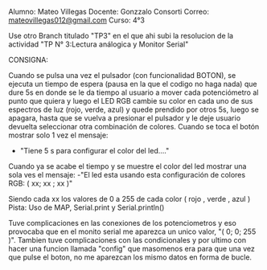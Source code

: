 Alumno: Mateo Villegas
Docente: Gonzzalo Consorti
Correo: mateovillegas012@gmail.com
Curso: 4°3



Use otro Branch titulado "TP3" en el que ahi subi la resolucion de la actividad "TP N° 3:Lectura análogica y Monitor Serial"


CONSIGNA:

Cuando se pulsa una vez el pulsador (con funcionalidad BOTON),  se ejecuta un tiempo de espera (pausa en la que el codigo no haga nada) que dure 5s en donde se le da tiempo al usuario a mover cada potenciómetro al punto que quiera y luego el LED RGB cambie su color en cada uno de sus espectros de luz (rojo, verde, azul) y quede prendido por otros 5s, luego se apagara, hasta que se vuelva a presionar el pulsador y le deje usuario devuelta seleccionar otra combinación de colores.
Cuando se toca el botón mostrar solo 1 vez el mensaje:
- "Tiene 5 s para configurar el color del led...."

Cuando ya se acabe el tiempo y se muestre el color del led mostrar una sola ves el mensaje:
-"El led esta usando esta configuración de colores RGB:   ( xx; xx ; xx )"

Siendo cada xx los valores de 0 a 255 de cada color  ( rojo , verde , azul )
Pista: Uso de MAP, Serial.print y Serial.println()


Tuve complicaciones en las conexiones de los potenciometros y eso provocaba que en el monito serial me aparezca un unico valor, "( 0; 0; 255 )".
Tambien tuve complicaciones con las condicionales y por ultimo con hacer una funcion llamada "config" que  masomenos era para que una vez que pulse el boton, no me aparezcan los mismo datos en forma de bucle.

